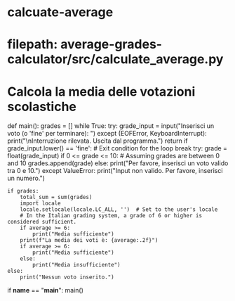 # calcuate-average
# filepath: average-grades-calculator/src/calculate_average.py
# Calcola la media delle votazioni scolastiche
def main():
    grades = []
    while True:
        try:
            grade_input = input("Inserisci un voto (o 'fine' per terminare): ")
        except (EOFError, KeyboardInterrupt):
            print("\nInterruzione rilevata. Uscita dal programma.")
            return
            if grade_input.lower() == 'fine':  # Exit condition for the loop
                break
        try:
            grade = float(grade_input)
            if 0 <= grade <= 10:  # Assuming grades are between 0 and 10
                grades.append(grade)
            else:
                print("Per favore, inserisci un voto valido tra 0 e 10.")
        except ValueError:
            print("Input non valido. Per favore, inserisci un numero.")

    if grades:
        total_sum = sum(grades)
        import locale
        locale.setlocale(locale.LC_ALL, '')  # Set to the user's locale
        # In the Italian grading system, a grade of 6 or higher is considered sufficient.
        if average >= 6:
            print("Media sufficiente")
        print(f"La media dei voti è: {average:.2f}")
        if average >= 6:
            print("Media sufficiente")
        else:
            print("Media insufficiente")
    else:
        print("Nessun voto inserito.")

if __name__ == "__main__":
    main()
